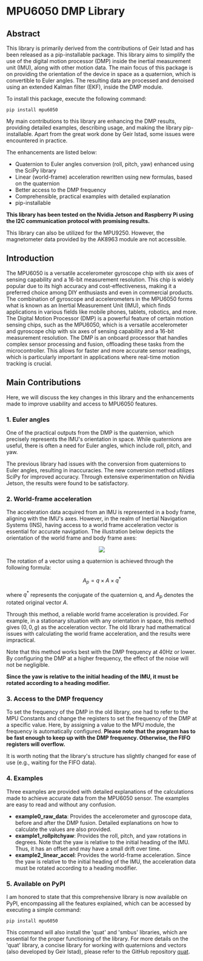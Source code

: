 # MPU6050 DMP Library
## Abstract
This library is primarily derived from the contributions of Geir Istad and has been released as a pip-installable package. This library aims to simplify the use of the digital motion processor (DMP) inside the inertial measurement unit (IMU), along with other motion data. The main focus of this package is on providing the orientation of the device in space as a quaternion, which is convertible to Euler angles. The resulting data are processed and denoised using an extended Kalman filter (EKF), inside the DMP module.

To install this package, execute the following command:

```
pip install mpu6050
```

My main contributions to this library are enhancing the DMP results, providing detailed examples, describing usage, and making the library pip-installable. Apart from the great work done by Geir Istad, some issues were encountered in practice.

The enhancements are listed below:
- Quaternion to Euler angles conversion (roll, pitch, yaw) enhanced using the SciPy library
- Linear (world-frame) acceleration rewritten using new formulas, based on the quaternion
- Better access to the DMP frequency
- Comprehensible, practical examples with detailed explanation
- pip-installable

**This library has been tested on the Nvidia Jetson and Raspberry Pi using the I2C communication protocol with promising results.**

This library can also be utilized for the MPU9250. However, the magnetometer data provided by the AK8963 module are not accessible.

## Introduction
The MPU6050 is a versatile accelerometer gyroscope chip with six axes of sensing capability and a 16-bit measurement resolution. This chip is widely popular due to its high accuracy and cost-effectiveness, making it a preferred choice among DIY enthusiasts and even in commercial products. The combination of gyroscope and accelerometers in the MPU6050 forms what is known as an Inertial Measurement Unit (IMU), which finds applications in various fields like mobile phones, tablets, robotics, and more.
The Digital Motion Processor (DMP) is a powerful feature of certain motion sensing chips, such as the MPU6050, which is a versatile accelerometer and gyroscope chip with six axes of sensing capability and a 16-bit measurement resolution. The DMP is an onboard processor that handles complex sensor processing and fusion, offloading these tasks from the microcontroller. This allows for faster and more accurate sensor readings, which is particularly important in applications where real-time motion tracking is crucial.

## Main Contributions
Here, we will discuss the key changes in this library and the enhancements made to improve usability and access to MPU6050 features.
### 1. Euler angles
One of the practical outputs from the DMP is the quaternion, which precisely represents the IMU's orientation in space. While quaternions are useful, there is often a need for Euler angles, which include roll, pitch, and yaw.

The previous library had issues with the conversion from quaternions to Euler angles, resulting in inaccuracies. The new conversion method utilizes SciPy for improved accuracy. Through extensive experimentation on Nvidia Jetson, the results were found to be satisfactory.

### 2. World-frame acceleration
The acceleration data acquired from an IMU is represented in a body frame, aligning with the IMU's axes. However, in the realm of Inertial Navigation Systems (INS), having access to a world frame acceleration vector is essential for accurate navigation. The illustration below depicts the orientation of the world frame and body frame axes:

<p align="center"><img src="https://ars.els-cdn.com/content/image/3-s2.0-B9780128131893000162-f16-01-9780128131893.jpg"></p>

The rotation of a vector using a quaternion is achieved through the following formula:

$$A_p=q\times A\times q^*$$

where $q^*$ represents the conjugate of the quaternion q, and $A_p$ denotes the rotated original vector $A$.

Through this method, a reliable world frame acceleration is provided. For example, in a stationary situation with any orientation in space, this method gives $(0,0,g)$ as the acceleration vector. The old library had mathematical issues with calculating the world frame acceleration, and the results were impractical.

Note that this method works best with the DMP frequency at 40Hz or lower. By configuring the DMP at a higher frequency, the effect of the noise will not be negligible.

**Since the yaw is relative to the initial heading of the IMU, it must be rotated according to a heading modifier.**

### 3. Access to the DMP frequency
To set the frequency of the DMP in the old library, one had to refer to the MPU Constants and change the registers to set the frequency of the DMP at a specific value. Here, by assigning a value to the MPU module, the frequency is automatically configured. **Please note that the program has to be fast enough to keep up with the DMP frequency. Otherwise, the FIFO registers will overflow.**

It is worth noting that the library's structure has slightly changed for ease of use (e.g., waiting for the FIFO data).

### 4. Examples
Three examples are provided with detailed explanations of the calculations made to achieve accurate data from the MPU6050 sensor. The examples are easy to read and without any confusion.

* **example0_raw_data**: Provides the accelerometer and gyroscope data, before and after the DMP fusion. Detailed explanations on how to calculate the values are also provided.
* **example1_rollpitchyaw**: Provides the roll, pitch, and yaw rotations in degrees. Note that the yaw is relative to the initial heading of the IMU. Thus, it has an offset and may have a small drift over time.
* **example2_linear_accel**: Provides the world-frame acceleration. Since the yaw is relative to the initial heading of the IMU, the acceleration data must be rotated according to a heading modifier.

### 5. Available on PyPI
I am honored to state that this comprehensive library is now available on PyPI, encompassing all the features explained, which can be accessed by executing a simple command:

```
pip install mpu6050
```

This command will also install the 'quat' and 'smbus' libraries, which are essential for the proper functioning of the library.
For more details on the 'quat' library, a concise library for working with quaternions and vectors (also developed by Geir Istad), please refer to the GitHub repository [quat](https://github.com/OmidAlek/quat).
